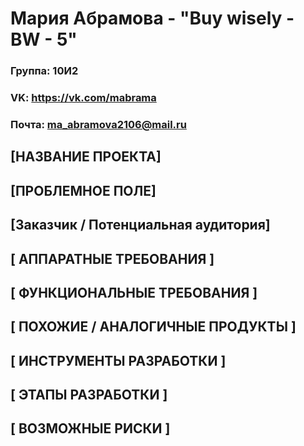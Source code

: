 # Мария Абрамова - "Buy wisely - BW - 5"
### Группа: 10И2
### VK: https://vk.com/mabrama
### Почта: ma_abramova2106@mail.ru


## [НАЗВАНИЕ ПРОЕКТА]


## [ПРОБЛЕМНОЕ ПОЛЕ]



## [Заказчик / Потенциальная аудитория]



## [ АППАРАТНЫЕ ТРЕБОВАНИЯ ]




## [ ФУНКЦИОНАЛЬНЫЕ ТРЕБОВАНИЯ ]




## [ ПОХОЖИЕ / АНАЛОГИЧНЫЕ ПРОДУКТЫ ]



## [ ИНСТРУМЕНТЫ РАЗРАБОТКИ ]



## [ ЭТАПЫ РАЗРАБОТКИ ]



## [ ВОЗМОЖНЫЕ РИСКИ ]
